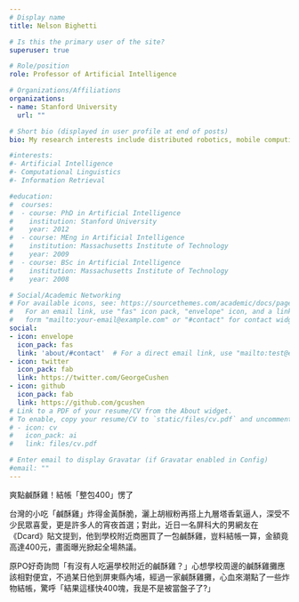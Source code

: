 ```yaml
---
# Display name
title: Nelson Bighetti

# Is this the primary user of the site?
superuser: true

# Role/position
role: Professor of Artificial Intelligence

# Organizations/Affiliations
organizations:
- name: Stanford University
  url: ""

# Short bio (displayed in user profile at end of posts)
bio: My research interests include distributed robotics, mobile computing and programmable matter.

#interests:
#- Artificial Intelligence
#- Computational Linguistics
#- Information Retrieval

#education:
#  courses:
#  - course: PhD in Artificial Intelligence
#    institution: Stanford University
#    year: 2012
#  - course: MEng in Artificial Intelligence
#    institution: Massachusetts Institute of Technology
#    year: 2009
#  - course: BSc in Artificial Intelligence
#    institution: Massachusetts Institute of Technology
#    year: 2008

# Social/Academic Networking
# For available icons, see: https://sourcethemes.com/academic/docs/page-builder/#icons
#   For an email link, use "fas" icon pack, "envelope" icon, and a link in the
#   form "mailto:your-email@example.com" or "#contact" for contact widget.
social:
- icon: envelope
  icon_pack: fas
  link: 'about/#contact'  # For a direct email link, use "mailto:test@example.org".
- icon: twitter
  icon_pack: fab
  link: https://twitter.com/GeorgeCushen
- icon: github
  icon_pack: fab
  link: https://github.com/gcushen
# Link to a PDF of your resume/CV from the About widget.
# To enable, copy your resume/CV to `static/files/cv.pdf` and uncomment the lines below.
# - icon: cv
#   icon_pack: ai
#   link: files/cv.pdf

# Enter email to display Gravatar (if Gravatar enabled in Config)
#email: ""
---
```


爽點鹹酥雞！結帳「整包400」愣了

台灣的小吃「鹹酥雞」炸得金黃酥脆，灑上胡椒粉再搭上九層塔香氣逼人，深受不少民眾喜愛，更是許多人的宵夜首選；對此，近日一名屏科大的男網友在《Dcard》貼文提到，他到學校附近商圈買了一包鹹酥雞，豈料結帳一算，金額竟高達400元，畫面曝光掀起全場熱議。

原PO好奇詢問「有沒有人吃遍學校附近的鹹酥雞？」心想學校周邊的鹹酥雞攤應該相對便宜，不過某日他到屏東縣內埔，經過一家鹹酥雞攤，心血來潮點了一些炸物結帳，驚呼「結果這樣快400塊，我是不是被當盤子了?」
